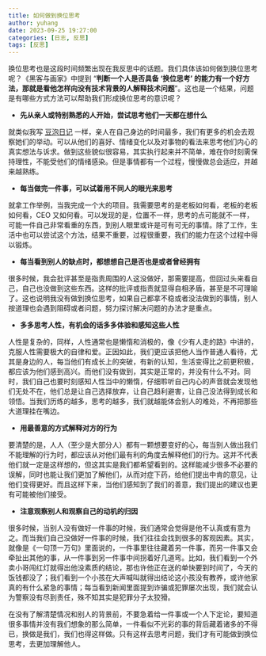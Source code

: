 ```yaml
---
title: 如何做到换位思考
author: yuhang
date: 2023-09-25 19:27:00
categories: [日志, 反思]
tags: [反思]
---
```


换位思考也是这段时间频繁出现在我反思中的话题。我们具体该如何做到换位思考呢？《黑客与画家》中提到 “**判断一个人是否具备 ‘换位思考’ 的能力有一个好方法，那就是看他怎样向没有技术背景的人解释技术问题**”。这也是一个结果，问题是有哪些方式方法可以帮助我们形成换位思考的意识呢？

- **先从亲人或特别熟悉的人开始，尝试思考他们一天都在想什么**

就类似我写 [豆泡日记](https://peteryuhang.github.io/posts/%E8%B1%86%E6%B3%A1%E6%97%A5%E8%AE%B0-%E6%8C%81%E7%BB%AD%E6%9B%B4%E6%96%B0%E4%B8%AD/) 一样，亲人在自己身边的时间最多，我们有更多的机会去观察她们的举动。可以从他们的喜好、情绪变化以及对事物的看法来思考他们内心的真实想法与诉求。做到这些貌似很容易，其实执行起来并不简单，难在你时刻需保持理性，不能受他们的情绪感染。但是事情都有一个过程，慢慢做总会适应，并越来越熟练。

- **每当做完一件事，可以试着用不同人的眼光来思考**

就拿工作举例，当我完成一个大的项目。我需要思考的是老板如何看，老板的老板如何看，CEO 又如何看。可以发现的是，位置不一样，思考的点可能就不一样，可能一件自己非常看重的东西，到别人眼里或许是可有可无的事情。除了工作，生活中也可以尝试这个方法，结果不重要，过程很重要，我们的能力在这个过程中得以锻炼。

- **每当看到别人的缺点时，都想想自己是否也是或者曾经拥有**

很多时候，我会批评甚至是指责周围的人这没做好，那需要提高，但回过头来看自己，自己也没做到这些东西。这样的批评或指责就显得自相矛盾，甚至是不可理喻了。这也说明我没有做到换位思考，如果自己都拿不稳或者没法做到的事情，别人按道理也会遇到阻碍或者问题，努力探讨解决问题的办法才是重点。

- **多多思考人性，有机会的话多多体验和感知这些人性**

人性是复杂的，同样，人性通常也是懒惰和消极的，像《少有人走的路》中讲的，克服人性需要极大的自律和爱。正因如此，我们更应该把他人当作普通人看待，尤其是身边的人，每当他们有成长上的突破，有新的认知，生活变得比之前更积极，都应该为他们感到高兴。而他们没有做到，其实是正常的，并没有什么不对。同时，我们自己也要时刻感知人性当中的懒惰，仔细聆听自己内心的声音就会发现他们无处不在，他们总是让自己选择放弃，让自己趋利避害，让自己没法得到成长和领悟。当我们历练的越多，思考的越多，我们就越能体会别人的难处，不再把那些大道理挂在嘴边。

- **用最善意的方式解释对方的行为**

要清楚的是，人人（至少是大部分人）都有一颗想要变好的心，每当别人做出我们不能理解的行为时，都应该从对他们最有利的角度去解释他们的行为。这并不代表他们就一定是这样想的，但这其实是我们都希望看到的。这样能减少很多不必要的误解，同时也能让我们更加了解他们，从而对症下药，给他们提出中肯的意见，让他们变得更好。而且这样下来，当他们感知到了我们的善意，我们提出的建议也更有可能被他们接受。

- **注意观察别人和观察自己的动机的归因**

很多时候，当别人没有做好一件事的时候，我们通常会觉得是他不认真或有意为之。而当我们自己没做好一件事的时候，我们往往会找到很多的客观因素。其实，就像是《一句顶一万句》里面说的，一件事里往往藏着另一件事，而另一件事又会牵扯出其他的事，从一件事到另一件事中间拐着好几道弯。比如，我们看到一个外卖小哥闯红灯就得出他没素质的结论，那也许他正在送的单快要到时间了，今天的饭钱都没了；我们看到一个小孩在大声喊叫就得出结论这小孩没有教养，或许他家真的有什么紧急的事情；每当看到新闻里面提到诈骗或犯罪屡次出现，我们就会认为警察没有尽到责任，殊不知其实是犯罪分子太狡猾。

在没有了解清楚情况和别人的背景前，不要急着给一件事或一个人下定论，要知道很多事情并没有我们想象的那么简单，一件看似不光彩的事的背后藏着诸多的不得已，换做是我们，我们也得这样做。只有这样去思考问题，我们才有可能做到换位思考，去更加理解他人。